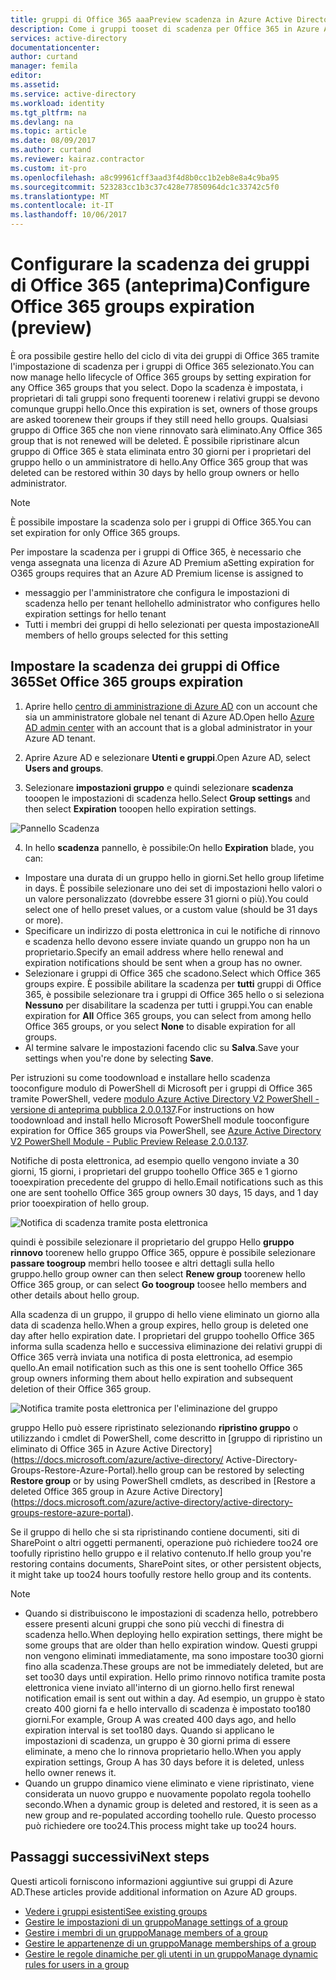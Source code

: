 ```yaml
---
title: gruppi di Office 365 aaaPreview scadenza in Azure Active Directory | Documenti Microsoft
description: Come i gruppi tooset di scadenza per Office 365 in Azure Active Directory (anteprima)
services: active-directory
documentationcenter: 
author: curtand
manager: femila
editor: 
ms.assetid: 
ms.service: active-directory
ms.workload: identity
ms.tgt_pltfrm: na
ms.devlang: na
ms.topic: article
ms.date: 08/09/2017
ms.author: curtand
ms.reviewer: kairaz.contractor
ms.custom: it-pro
ms.openlocfilehash: a8c99961cff3aad3f4d8b0cc1b2eb8e8a4c9ba95
ms.sourcegitcommit: 523283cc1b3c37c428e77850964dc1c33742c5f0
ms.translationtype: MT
ms.contentlocale: it-IT
ms.lasthandoff: 10/06/2017
---
```

# <a name="configure-office-365-groups-expiration-preview"></a><span data-ttu-id="7de77-103">Configurare la scadenza dei gruppi di Office 365 (anteprima)</span><span class="sxs-lookup"><span data-stu-id="7de77-103">Configure Office 365 groups expiration (preview)</span></span>

<span data-ttu-id="7de77-104">È ora possibile gestire hello del ciclo di vita dei gruppi di Office 365 tramite l'impostazione di scadenza per i gruppi di Office 365 selezionato.</span><span class="sxs-lookup"><span data-stu-id="7de77-104">You can now manage hello lifecycle of Office 365 groups by setting expiration for any Office 365 groups that you select.</span></span> <span data-ttu-id="7de77-105">Dopo la scadenza è impostata, i proprietari di tali gruppi sono frequenti toorenew i relativi gruppi se devono comunque gruppi hello.</span><span class="sxs-lookup"><span data-stu-id="7de77-105">Once this expiration is set, owners of those groups are asked toorenew their groups if they still need hello groups.</span></span> <span data-ttu-id="7de77-106">Qualsiasi gruppo di Office 365 che non viene rinnovato sarà eliminato.</span><span class="sxs-lookup"><span data-stu-id="7de77-106">Any Office 365 group that is not renewed will be deleted.</span></span> <span data-ttu-id="7de77-107">È possibile ripristinare alcun gruppo di Office 365 è stata eliminata entro 30 giorni per i proprietari del gruppo hello o un amministratore di hello.</span><span class="sxs-lookup"><span data-stu-id="7de77-107">Any Office 365 group that was deleted can be restored within 30 days by hello group owners or hello administrator.</span></span>  


> [!NOTE]
> <span data-ttu-id="7de77-108">È possibile impostare la scadenza solo per i gruppi di Office 365.</span><span class="sxs-lookup"><span data-stu-id="7de77-108">You can set expiration for only Office 365 groups.</span></span>
>
> <span data-ttu-id="7de77-109">Per impostare la scadenza per i gruppi di Office 365, è necessario che venga assegnata una licenza di Azure AD Premium a</span><span class="sxs-lookup"><span data-stu-id="7de77-109">Setting expiration for O365 groups requires that an Azure AD Premium license is assigned to</span></span>
>   - <span data-ttu-id="7de77-110">messaggio per l'amministratore che configura le impostazioni di scadenza hello per tenant hello</span><span class="sxs-lookup"><span data-stu-id="7de77-110">hello administrator who configures hello expiration settings for hello tenant</span></span>
>   - <span data-ttu-id="7de77-111">Tutti i membri dei gruppi di hello selezionati per questa impostazione</span><span class="sxs-lookup"><span data-stu-id="7de77-111">All members of hello groups selected for this setting</span></span>

## <a name="set-office-365-groups-expiration"></a><span data-ttu-id="7de77-112">Impostare la scadenza dei gruppi di Office 365</span><span class="sxs-lookup"><span data-stu-id="7de77-112">Set Office 365 groups expiration</span></span>

1. <span data-ttu-id="7de77-113">Aprire hello [centro di amministrazione di Azure AD](https://aad.portal.azure.com) con un account che sia un amministratore globale nel tenant di Azure AD.</span><span class="sxs-lookup"><span data-stu-id="7de77-113">Open hello [Azure AD admin center](https://aad.portal.azure.com) with an account that is a global administrator in your Azure AD tenant.</span></span>

2. <span data-ttu-id="7de77-114">Aprire Azure AD e selezionare **Utenti e gruppi**.</span><span class="sxs-lookup"><span data-stu-id="7de77-114">Open Azure AD, select **Users and groups**.</span></span>

3. <span data-ttu-id="7de77-115">Selezionare **impostazioni gruppo** e quindi selezionare **scadenza** tooopen le impostazioni di scadenza hello.</span><span class="sxs-lookup"><span data-stu-id="7de77-115">Select **Group settings** and then select **Expiration** tooopen hello expiration settings.</span></span>
  
  ![Pannello Scadenza](./media/active-directory-groups-lifecycle-azure-portal/expiration-settings.png)

4. <span data-ttu-id="7de77-117">In hello **scadenza** pannello, è possibile:</span><span class="sxs-lookup"><span data-stu-id="7de77-117">On hello **Expiration** blade, you can:</span></span>

  * <span data-ttu-id="7de77-118">Impostare una durata di un gruppo hello in giorni.</span><span class="sxs-lookup"><span data-stu-id="7de77-118">Set hello group lifetime in days.</span></span> <span data-ttu-id="7de77-119">È possibile selezionare uno dei set di impostazioni hello valori o un valore personalizzato (dovrebbe essere 31 giorni o più).</span><span class="sxs-lookup"><span data-stu-id="7de77-119">You could select one of hello preset values, or a custom value (should be 31 days or more).</span></span> 
  * <span data-ttu-id="7de77-120">Specificare un indirizzo di posta elettronica in cui le notifiche di rinnovo e scadenza hello devono essere inviate quando un gruppo non ha un proprietario.</span><span class="sxs-lookup"><span data-stu-id="7de77-120">Specify an email address where hello renewal and expiration notifications should be sent when a group has no owner.</span></span> 
  * <span data-ttu-id="7de77-121">Selezionare i gruppi di Office 365 che scadono.</span><span class="sxs-lookup"><span data-stu-id="7de77-121">Select which Office 365 groups expire.</span></span> <span data-ttu-id="7de77-122">È possibile abilitare la scadenza per **tutti** gruppi di Office 365, è possibile selezionare tra i gruppi di Office 365 hello o si seleziona **Nessuno** per disabilitare la scadenza per tutti i gruppi.</span><span class="sxs-lookup"><span data-stu-id="7de77-122">You can enable expiration for **All** Office 365 groups, you can select from among hello Office 365 groups, or you select **None** to disable expiration for all groups.</span></span>
  * <span data-ttu-id="7de77-123">Al termine salvare le impostazioni facendo clic su **Salva**.</span><span class="sxs-lookup"><span data-stu-id="7de77-123">Save your settings when you're done by selecting **Save**.</span></span>

<span data-ttu-id="7de77-124">Per istruzioni su come toodownload e installare hello scadenza tooconfigure modulo di PowerShell di Microsoft per i gruppi di Office 365 tramite PowerShell, vedere [modulo Azure Active Directory V2 PowerShell - versione di anteprima pubblica 2.0.0.137](https://www.powershellgallery.com/packages/AzureADPreview/2.0.0.137).</span><span class="sxs-lookup"><span data-stu-id="7de77-124">For instructions on how toodownload and install hello Microsoft PowerShell module tooconfigure expiration for Office 365 groups via PowerShell, see [Azure Active Directory V2 PowerShell Module - Public Preview Release 2.0.0.137](https://www.powershellgallery.com/packages/AzureADPreview/2.0.0.137).</span></span>

<span data-ttu-id="7de77-125">Notifiche di posta elettronica, ad esempio quello vengono inviate a 30 giorni, 15 giorni, i proprietari del gruppo toohello Office 365 e 1 giorno tooexpiration precedente del gruppo di hello.</span><span class="sxs-lookup"><span data-stu-id="7de77-125">Email notifications such as this one are sent toohello Office 365 group owners 30 days, 15 days, and 1 day prior tooexpiration of hello group.</span></span>

![Notifica di scadenza tramite posta elettronica](./media/active-directory-groups-lifecycle-azure-portal/expiration-notification.png)

<span data-ttu-id="7de77-127">quindi è possibile selezionare il proprietario del gruppo Hello **gruppo rinnovo** toorenew hello gruppo Office 365, oppure è possibile selezionare **passare toogroup** membri hello toosee e altri dettagli sulla hello gruppo.</span><span class="sxs-lookup"><span data-stu-id="7de77-127">hello group owner can then select **Renew group** toorenew hello Office 365 group, or can select **Go toogroup** toosee hello members and other details about hello group.</span></span>

<span data-ttu-id="7de77-128">Alla scadenza di un gruppo, il gruppo di hello viene eliminato un giorno alla data di scadenza hello.</span><span class="sxs-lookup"><span data-stu-id="7de77-128">When a group expires, hello group is deleted one day after hello expiration date.</span></span> <span data-ttu-id="7de77-129">I proprietari del gruppo toohello Office 365 informa sulla scadenza hello e successiva eliminazione dei relativi gruppi di Office 365 verrà inviata una notifica di posta elettronica, ad esempio quello.</span><span class="sxs-lookup"><span data-stu-id="7de77-129">An email notification such as this one is sent toohello Office 365 group owners informing them about hello expiration and subsequent deletion of their Office 365 group.</span></span>

![Notifica tramite posta elettronica per l'eliminazione del gruppo](./media/active-directory-groups-lifecycle-azure-portal/deletion-notification.png)

<span data-ttu-id="7de77-131">gruppo Hello può essere ripristinato selezionando **ripristino gruppo** o utilizzando i cmdlet di PowerShell, come descritto in [gruppo di ripristino un eliminato di Office 365 in Azure Active Directory] (https://docs.microsoft.com/azure/active-directory/ Active-Directory-Groups-Restore-Azure-Portal).</span><span class="sxs-lookup"><span data-stu-id="7de77-131">hello group can be restored by selecting **Restore group** or by using PowerShell cmdlets, as described in [Restore a deleted Office 365 group in Azure Active Directory] (https://docs.microsoft.com/azure/active-directory/active-directory-groups-restore-azure-portal).</span></span>
    
<span data-ttu-id="7de77-132">Se il gruppo di hello che si sta ripristinando contiene documenti, siti di SharePoint o altri oggetti permanenti, operazione può richiedere too24 ore toofully ripristino hello gruppo e il relativo contenuto.</span><span class="sxs-lookup"><span data-stu-id="7de77-132">If hello group you're restoring contains documents, SharePoint sites, or other persistent objects, it might take up too24 hours toofully restore hello group and its contents.</span></span>

> [!NOTE]
> * <span data-ttu-id="7de77-133">Quando si distribuiscono le impostazioni di scadenza hello, potrebbero essere presenti alcuni gruppi che sono più vecchi di finestra di scadenza hello.</span><span class="sxs-lookup"><span data-stu-id="7de77-133">When deploying hello expiration settings, there might be some groups that are older than hello expiration window.</span></span> <span data-ttu-id="7de77-134">Questi gruppi non vengono eliminati immediatamente, ma sono impostare too30 giorni fino alla scadenza.</span><span class="sxs-lookup"><span data-stu-id="7de77-134">These groups are not be immediately deleted, but are set too30 days until expiration.</span></span> <span data-ttu-id="7de77-135">Hello primo rinnovo notifica tramite posta elettronica viene inviato all'interno di un giorno.</span><span class="sxs-lookup"><span data-stu-id="7de77-135">hello first renewal notification email is sent out within a day.</span></span> <span data-ttu-id="7de77-136">Ad esempio, un gruppo è stato creato 400 giorni fa e hello intervallo di scadenza è impostato too180 giorni.</span><span class="sxs-lookup"><span data-stu-id="7de77-136">For example, Group A was created 400 days ago, and hello expiration interval is set too180 days.</span></span> <span data-ttu-id="7de77-137">Quando si applicano le impostazioni di scadenza, un gruppo è 30 giorni prima di essere eliminate, a meno che lo rinnova proprietario hello.</span><span class="sxs-lookup"><span data-stu-id="7de77-137">When you apply expiration settings, Group A has 30 days before it is deleted, unless hello owner renews it.</span></span>
> * <span data-ttu-id="7de77-138">Quando un gruppo dinamico viene eliminato e viene ripristinato, viene considerata un nuovo gruppo e nuovamente popolato regola toohello secondo.</span><span class="sxs-lookup"><span data-stu-id="7de77-138">When a dynamic group is deleted and restored, it is seen as a new group and re-populated according toohello rule.</span></span> <span data-ttu-id="7de77-139">Questo processo può richiedere ore too24.</span><span class="sxs-lookup"><span data-stu-id="7de77-139">This process might take up too24 hours.</span></span>

## <a name="next-steps"></a><span data-ttu-id="7de77-140">Passaggi successivi</span><span class="sxs-lookup"><span data-stu-id="7de77-140">Next steps</span></span>
<span data-ttu-id="7de77-141">Questi articoli forniscono informazioni aggiuntive sui gruppi di Azure AD.</span><span class="sxs-lookup"><span data-stu-id="7de77-141">These articles provide additional information on Azure AD groups.</span></span>

* [<span data-ttu-id="7de77-142">Vedere i gruppi esistenti</span><span class="sxs-lookup"><span data-stu-id="7de77-142">See existing groups</span></span>](active-directory-groups-view-azure-portal.md)
* [<span data-ttu-id="7de77-143">Gestire le impostazioni di un gruppo</span><span class="sxs-lookup"><span data-stu-id="7de77-143">Manage settings of a group</span></span>](active-directory-groups-settings-azure-portal.md)
* [<span data-ttu-id="7de77-144">Gestire i membri di un gruppo</span><span class="sxs-lookup"><span data-stu-id="7de77-144">Manage members of a group</span></span>](active-directory-groups-members-azure-portal.md)
* [<span data-ttu-id="7de77-145">Gestire le appartenenze di un gruppo</span><span class="sxs-lookup"><span data-stu-id="7de77-145">Manage memberships of a group</span></span>](active-directory-groups-membership-azure-portal.md)
* [<span data-ttu-id="7de77-146">Gestire le regole dinamiche per gli utenti in un gruppo</span><span class="sxs-lookup"><span data-stu-id="7de77-146">Manage dynamic rules for users in a group</span></span>](active-directory-groups-dynamic-membership-azure-portal.md)
